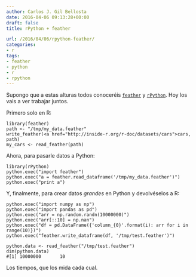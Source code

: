 ```yaml
---
author: Carlos J. Gil Bellosta
date: 2016-04-06 09:13:28+00:00
draft: false
title: rPython + feather

url: /2016/04/06/rpython-feather/
categories:
- r
tags:
- feather
- python
- r
- rpython
---
```


Supongo que a estas alturas todos conoceréis [`feather`](http://blog.rstudio.org/2016/03/29/feather/) y [`rPython`](https://www.datanalytics.com/2013/04/01/rpython-ya-esta-en-cran/). Hoy los vais a ver trabajar juntos.

Primero solo en R:



    library(feather)
    path <- "/tmp/my_data.feather"
    write_feather(<a href="http://inside-r.org/r-doc/datasets/cars">cars, path)
    my_cars <- read_feather(path)



Ahora, para pasarle datos a Python:



    library(rPython)
    python.exec("import feather")
    python.exec("a = feather.read_dataframe('/tmp/my_data.feather')")
    python.exec("print a")



Y, finalmente, para crear datos _grandes_ en Python y devolvéselos a R:



    python.exec("import numpy as np")
    python.exec("import pandas as pd")
    python.exec("arr = np.random.randn(10000000)")
    python.exec("arr[::10] = np.nan")
    python.exec("df = pd.DataFrame({'column_{0}'.format(i): arr for i in range(10)})")
    python.exec("feather.write_dataframe(df, '/tmp/test.feather')")

    python.data <- read_feather("/tmp/test.feather")
    dim(python.data)
    #[1] 10000000       10



Los tiempos, que los mida cada cual.

